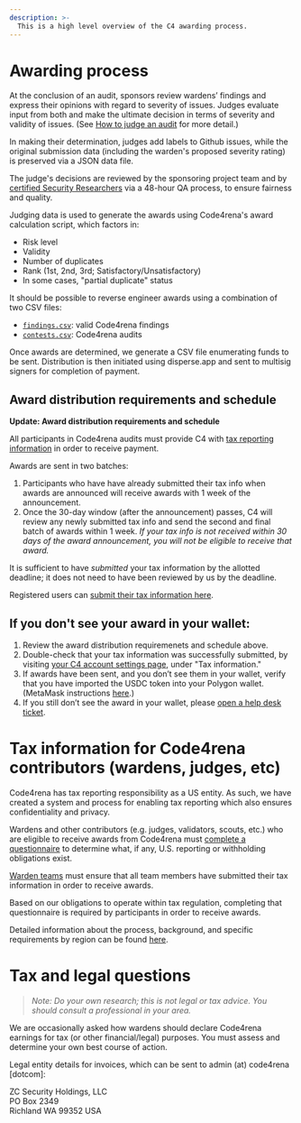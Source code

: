 ```yaml
---
description: >-
  This is a high level overview of the C4 awarding process. 
---
```


# Awarding process

At the conclusion of an audit, sponsors review wardens’ findings and express their opinions with regard to severity of issues. Judges evaluate input from both and make the ultimate decision in terms of severity and validity of issues. (See [How to judge an audit](https://docs.code4rena.com/roles/judges/how-to-judge-a-contest.md) for more detail.)

In making their determination, judges add labels to Github issues, while the original submission data (including the warden's proposed severity rating) is preserved via a JSON data file. 

The judge's decisions are reviewed by the sponsoring project team and by [certified Security Researchers](https://docs.code4rena.com/roles/certified-contributors/sr-backstage-wardens) via a 48-hour QA process, to ensure fairness and quality. 

Judging data is used to generate the awards using Code4rena's award calculation script, which factors in:

- Risk level
- Validity
- Number of duplicates
- Rank (1st, 2nd, 3rd; Satisfactory/Unsatisfactory)
- In some cases, "partial duplicate" status

 It should be possible to reverse engineer awards using a combination of two CSV files:
 
 - [`findings.csv`](https://code4rena.com/community-resources/findings.csv): valid Code4rena findings
 - [`contests.csv`](https://code4rena.com/community-resources/contests.csv): Code4rena audits 

Once awards are determined, we generate a CSV file enumerating funds to be sent. Distribution is then initiated using disperse.app and sent to multisig signers for completion of payment.

## Award distribution requirements and schedule

**Update: Award distribution requirements and schedule**

All participants in Code4rena audits must provide C4 with [tax reporting information](https://docs.code4rena.com/awarding/incentive-model-and-awards/awarding-process#tax-information-for-code4rena-contributors-wardens-judges-etc) in order to receive payment.

Awards are sent in two batches:
 1. Participants who have have already submitted their tax info when awards are announced will receive awards with 1 week of the announcement. 
 2. Once the 30-day window (after the announcement) passes, C4 will review any newly submitted tax info and send the second and final batch of awards within 1 week. *If your tax info is not received within 30 days of the award announcement, you will not be eligible to receive that award.*

It is sufficient to have *submitted* your tax information by the allotted deadline; it does not need to have been reviewed by us by the deadline.

Registered users can [submit their tax information here](https://code4rena.com/tax-info).

## If you don't see your award in your wallet:

1. Review the award distribution requiremenets and schedule above.
1. Double-check that your tax information was successfully submitted, by visiting [your C4 account settings page](https://code4rena.com/account), under "Tax information."
1. If awards have been sent, and you don’t see them in your wallet, verify that you have imported the USDC token into your Polygon wallet. (MetaMask instructions [here](https://support.metamask.io/hc/en-us/articles/360015489031-How-to-display-tokens-in-MetaMask).)
1. If you still don’t see the award in your wallet, please [open a help desk ticket](https://code4rena.com/help).

# Tax information for Code4rena contributors (wardens, judges, etc)

Code4rena has tax reporting responsibility as a US entity. As such, we have created a system and process for enabling tax reporting which also ensures confidentiality and privacy.

Wardens and other contributors (e.g. judges, validators, scouts, etc.) who are eligible to receive awards from Code4rena must [complete a questionnaire](https://docs.code4rena.com/other-details/account-management#tax-reporting-information) to determine what, if any, U.S. reporting or withholding obligations exist.

[Warden teams](https://docs.code4rena.com/roles/wardens#registering-a-team) must ensure that all team members have submitted their tax information in order to receive awards. 

Based on our obligations to operate within tax regulation, completing that questionnaire is required by participants in order to receive awards.

Detailed information about the process, background, and specific requirements by region can be found [here](https://github.com/code-423n4/org/discussions/146).

# Tax and legal questions

> *Note: Do your own research; this is not legal or tax advice. You should consult a professional in your area.*

We are occasionally asked how wardens should declare Code4rena earnings for tax (or other financial/legal) purposes. You must assess and determine your own best course of action.

Legal entity details for invoices, which can be sent to admin (at) code4rena [dotcom]:

ZC Security Holdings, LLC  
PO Box 2349  
Richland WA 99352 USA
